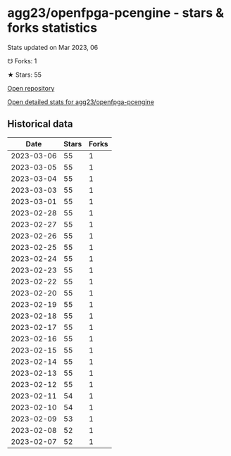 # agg23/openfpga-pcengine - stars & forks statistics

Stats updated on Mar 2023, 06

☋ Forks: 1

★ Stars: 55

[Open repository](https://github.com/agg23/openfpga-pcengine)

[Open detailed stats for agg23/openfpga-pcengine](https://reviewgithub.com/rep/agg23/openfpga-pcengine)

## Historical data
| Date | Stars | Forks |
|------|-------|-------|
| 2023-03-06 | 55 | 1 | 
| 2023-03-05 | 55 | 1 | 
| 2023-03-04 | 55 | 1 | 
| 2023-03-03 | 55 | 1 | 
| 2023-03-01 | 55 | 1 | 
| 2023-02-28 | 55 | 1 | 
| 2023-02-27 | 55 | 1 | 
| 2023-02-26 | 55 | 1 | 
| 2023-02-25 | 55 | 1 | 
| 2023-02-24 | 55 | 1 | 
| 2023-02-23 | 55 | 1 | 
| 2023-02-22 | 55 | 1 | 
| 2023-02-20 | 55 | 1 | 
| 2023-02-19 | 55 | 1 | 
| 2023-02-18 | 55 | 1 | 
| 2023-02-17 | 55 | 1 | 
| 2023-02-16 | 55 | 1 | 
| 2023-02-15 | 55 | 1 | 
| 2023-02-14 | 55 | 1 | 
| 2023-02-13 | 55 | 1 | 
| 2023-02-12 | 55 | 1 | 
| 2023-02-11 | 54 | 1 | 
| 2023-02-10 | 54 | 1 | 
| 2023-02-09 | 53 | 1 | 
| 2023-02-08 | 52 | 1 | 
| 2023-02-07 | 52 | 1 | 


